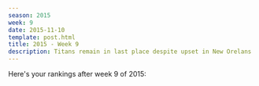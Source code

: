 ```yaml
---
season: 2015
week: 9
date: 2015-11-10
template: post.html
title: 2015 - Week 9
description: Titans remain in last place despite upset in New Orelans
---
```


Here's your rankings after week 9 of 2015:

